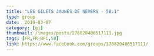 ```yaml
---
title: "LES GILETS JAUNES DE NEVERS - 58.1"
type: group
date:  2019-03-07
category: [gj]
thumbnail: /images/posts/276820486517111.jpg
tags: [FR,FR-BFC,58]
link: https://www.facebook.com/groups/276820486517111/
---
```

